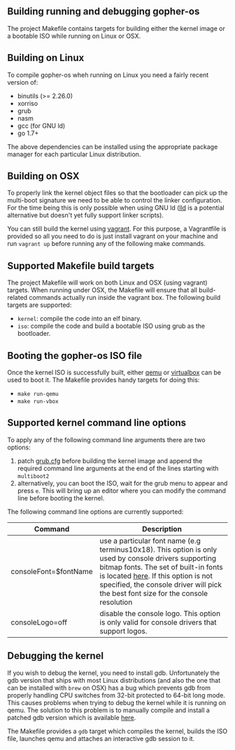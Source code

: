 ## Building running and debugging gopher-os

The project Makefile contains targets for building either the kernel image or 
a bootable ISO while running on Linux or OSX.

## Building on Linux

To compile gopher-os wheh running on Linux you need a fairly recent version of:
- binutils (>= 2.26.0)
- xorriso
- grub
- nasm 
- gcc (for GNU ld)
- go 1.7+

The above dependencies can be installed using the appropriate package manager 
for each particular Linux distribution.

## Building on OSX

To properly link the kernel object files so that the bootloader can pick up the 
multi-boot signature we need to be able to control the linker configuration. For
the time being this is only possible when using GNU ld ([lld](https://lld.llvm.org/) 
is a potential alternative but doesn't yet fully support linker scripts).

You can still build the kernel using [vagrant](https://www.vagrantup.com/). For
this purpose, a Vagrantfile is provided so all you need to do is just install 
vagrant on your machine and run `vagrant up` before running any of the following 
make commands.

## Supported Makefile build targets 

The project Makefile will work on both Linux and OSX (using vagrant) targets.
When running under OSX, the Makefile will ensure that all build-related commands
actually run inside the vagrant box. The following build targets are
supported:
- `kernel`: compile the code into an elf binary.
- `iso`: compile the code and build a bootable ISO using grub as the
  bootloader.

## Booting the gopher-os ISO file 

Once the kernel ISO is successfully built, either [qemu](http://www.qemu-project.org/) or
[virtualbox](https://www.virtualbox.org/) can be used to boot it. The Makefile 
provides handy targets for doing this:
- `make run-qemu` 
- `make run-vbox`

## Supported kernel command line options 

To apply any of the following command line arguments there are two options:
1) patch [grub.cfg](src/arch/x86_64/script/grub.cfg) before building the kernel image and 
   append the required command line arguments at the end of the lines starting with `multiboot2`
2) alternatively, you can boot the ISO, wait for the grub menu to appear and press `e`. This 
   will bring up an editor where you can modify the command line before booting the kernel.

The following command line options are currently supported:

| Command | Description 
|-----------------------|-------------
|consoleFont=$fontName  | use a particular font name (e.g terminus10x18). This option is only used by console drivers supporting bitmap fonts. The set of built-in fonts is located [here](src/gopheros/device/video/console/font). If this option is not specified, the console driver will pick the best font size for the console resolution
|consoleLogo=off        | disable the console logo. This option is only valid for console drivers that support logos.

## Debugging the kernel 

If you wish to debug the kernel, you need to install gdb. Unfortunately the 
gdb version that ships with most Linux distributions (and also the one that 
can be installed with `brew` on OSX) has a bug which prevents gdb from properly 
handling CPU switches from 32-bit protected to 64-bit long mode. This causes 
problems when trying to debug the kernel while it is running on qemu. The 
solution to this problem is to manually compile and install a patched gdb version which is 
available [here](https://github.com/phil-opp/binutils-gdb).

The Makefile provides a `gdb` target which compiles the kernel, builds the ISO 
file, launches qemu and attaches an interactive gdb session to it.

